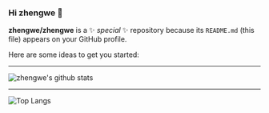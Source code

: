 ### Hi zhengwe 👋

**zhengwe/zhengwe** is a ✨ _special_ ✨ repository because its `README.md` (this file) appears on your GitHub profile.

Here are some ideas to get you started:

---

![zhengwe's github stats](https://github-readme-stats.vercel.app/api?username=zhengwe&show_icons=true&theme=radical&include_all_commits=true)

---

![Top Langs](https://github-readme-stats.vercel.app/api/top-langs/?username=zhengwe&layout=compact)
